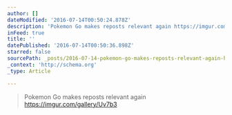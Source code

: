 ```yaml
---
author: []
dateModified: '2016-07-14T00:50:24.878Z'
description: 'Pokemon Go makes reposts relevant again https://imgur.com/gallery/Uv7b3'
inFeed: true
title: ''
datePublished: '2016-07-14T00:50:36.898Z'
starred: false
sourcePath: _posts/2016-07-14-pokemon-go-makes-reposts-relevant-again-httpsimgurcomga.md
_context: 'http://schema.org'
_type: Article

---
```

> Pokemon Go makes reposts relevant again https://imgur.com/gallery/Uv7b3